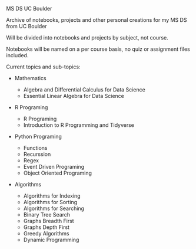 MS DS UC Boulder

Archive of notebooks, projects and other personal creations for my MS DS from UC Boulder

Will be divided into notebooks and projects by subject, not course.

Notebooks will be named on a per course basis, no quiz or assignment files included.

Current topics and sub-topics:
- Mathematics
  * Algebra and Differential Calculus for Data Science
  * Essential Linear Algebra for Data Science
  
- R Programing
  * R Programing
  * Introduction to R Programming and Tidyverse
  
- Python Programing
  * Functions
  * Recurssion
  * Regex
  * Event Driven Programing
  * Object Oriented Programing
  
- Algorithms
  * Algorithms for Indexing
  * Algorithms for Sorting
  * Algorithms for Searching
  * Binary Tree Search
  * Graphs Breadth First
  * Graphs Depth First
  * Greedy Algorithms
  * Dynamic Programming
 
